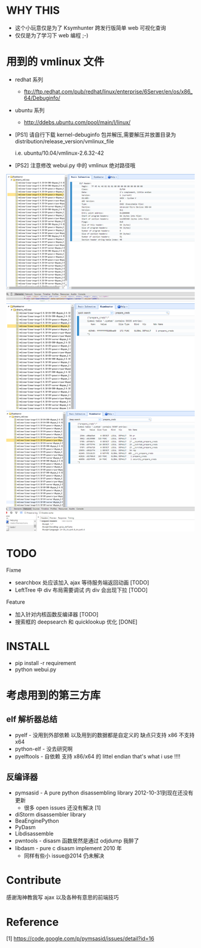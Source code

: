 
WHY THIS
====
 * 这个小玩意仅是为了 Ksymhunter 跨发行版简单 web 可视化查询
 * 仅仅是为了学习下 web 编程 ;-)
 # 用到的 vmlinux 文件
  * redhat 系列
    * ftp://ftp.redhat.com/pub/redhat/linux/enterprise/6Server/en/os/x86_64/Debuginfo/
  * ubuntu 系列
    * http://ddebs.ubuntu.com/pool/main/l/linux/
 * [PS1] 请自行下载 kernel-debuginfo 包并解压,需要解压并放置目录为distribution/release_version/vmlinux_file  

   i.e. ubuntu/10.04/vmlinux-2.6.32-42
 * [PS2] 注意修改 webui.py 中的 vmlinux 绝对路径哦

![debug demo](./pics/getbasicinfo.PNG)
![debug demo](./pics/quicklookup.PNG)
![debug demo](./pics/deepsearch.PNG)


TODO
====
 Fixme
   * searchbox 处应该加入 ajax 等待服务端返回动画         [TODO]
   * LeftTree 中 div 布局需要调试 内 div 会出现下拉       [TODO]

 Feature
   * 加入针对内核函数反编译器                             [TODO]
   * 搜索框的 deepsearch 和 quicklookup 优化              [DONE]

INSTALL
====
 * pip install -r requirement
 * python webui.py


考虑用到的第三方库
====
## elf 解析器总结
 * pyelf - 没用到外部依赖 以及用到的数据都是自定义的 缺点只支持 x86 不支持 x64
 * python-elf - 没去研究啊
 * pyelftools - 自依赖 支持 x86/x64 的 littel endian    that's what i use !!!!

## 反编译器
 * pymsasid - A pure python disassembling library 2012-10-31到现在还没有更新 
   * 很多 open issues 还没有解决 [1]
 * diStorm disassembler library
 * BeaEnginePython
 * PyDasm
 * Libdisassemble
 * pwntools - disasm 函数居然是通过 odjdump 我醉了
 * libdasm - pure c disasm implement 2010 年
   * 同样有些小 issue@2014 仍未解决

Contribute
====
 感谢淘神教我写 ajax 以及各种有意思的前端技巧

Reference
====
[1] https://code.google.com/p/pymsasid/issues/detail?id=16
